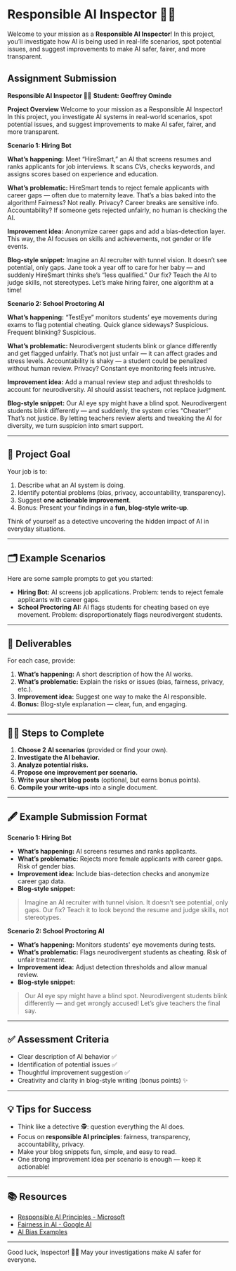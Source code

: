 # Responsible AI Inspector 🕵️‍♂️

Welcome to your mission as a **Responsible AI Inspector**! In this project, you’ll investigate how AI is being used in real-life scenarios, spot potential issues, and suggest improvements to make AI safer, fairer, and more transparent.
## Assignment Submission
**Responsible AI Inspector 🕵️‍♂️**
**Student: Geoffrey Ominde**

 **Project Overview**
Welcome to your mission as a Responsible AI Inspector! In this project, you investigate AI systems in real-world scenarios, spot potential issues, and suggest improvements to make AI safer, fairer, and more transparent.


**Scenario 1: Hiring Bot**

 **What’s happening:**
Meet “HireSmart,” an AI that screens resumes and ranks applicants for job interviews. It scans CVs, checks keywords, and assigns scores based on experience and education.

**What’s problematic:**
HireSmart tends to reject female applicants with career gaps — often due to maternity leave. That’s a bias baked into the algorithm! Fairness? Not really. Privacy? Career breaks are sensitive info. Accountability? If someone gets rejected unfairly, no human is checking the AI.

**Improvement idea:**
Anonymize career gaps and add a bias-detection layer. This way, the AI focuses on skills and achievements, not gender or life events.

**Blog-style snippet:**
Imagine an AI recruiter with tunnel vision. It doesn’t see potential, only gaps. Jane took a year off to care for her baby — and suddenly HireSmart thinks she’s “less qualified.” Our fix? Teach the AI to judge skills, not stereotypes. Let’s make hiring fairer, one algorithm at a time!


**Scenario 2: School Proctoring AI**

**What’s happening:**
“TestEye” monitors students’ eye movements during exams to flag potential cheating. Quick glance sideways? Suspicious. Frequent blinking? Suspicious.

**What’s problematic:**
Neurodivergent students blink or glance differently and get flagged unfairly. That’s not just unfair — it can affect grades and stress levels. Accountability is shaky — a student could be penalized without human review. Privacy? Constant eye monitoring feels intrusive.

**Improvement idea:**
Add a manual review step and adjust thresholds to account for neurodiversity. AI should assist teachers, not replace judgment.

**Blog-style snippet:**
Our AI eye spy might have a blind spot. Neurodivergent students blink differently — and suddenly, the system cries “Cheater!” That’s not justice. By letting teachers review alerts and tweaking the AI for diversity, we turn suspicion into smart support.

---

## 🎯 Project Goal

Your job is to:

1. Describe what an AI system is doing.
2. Identify potential problems (bias, privacy, accountability, transparency).
3. Suggest **one actionable improvement**.
4. Bonus: Present your findings in a **fun, blog-style write-up**.

Think of yourself as a detective uncovering the hidden impact of AI in everyday situations.

---

## 🗂️ Example Scenarios

Here are some sample prompts to get you started:

- **Hiring Bot:** AI screens job applications. Problem: tends to reject female applicants with career gaps.
- **School Proctoring AI:** AI flags students for cheating based on eye movement. Problem: disproportionately flags neurodivergent students.

---

## 📝 Deliverables

For each case, provide:

1. **What’s happening:** A short description of how the AI works.
2. **What’s problematic:** Explain the risks or issues (bias, fairness, privacy, etc.).
3. **Improvement idea:** Suggest one way to make the AI responsible.
4. **Bonus:** Blog-style explanation — clear, fun, and engaging.

---

## 🕵️‍♂️ Steps to Complete

1. **Choose 2 AI scenarios** (provided or find your own).
2. **Investigate the AI behavior.**
3. **Analyze potential risks.**
4. **Propose one improvement per scenario.**
5. **Write your short blog posts** (optional, but earns bonus points).
6. **Compile your write-ups** into a single document.

---

## 🖋 Example Submission Format

**Scenario 1: Hiring Bot**  
- **What’s happening:** AI screens resumes and ranks applicants.  
- **What’s problematic:** Rejects more female applicants with career gaps. Risk of gender bias.  
- **Improvement idea:** Include bias-detection checks and anonymize career gap data.  
- **Blog-style snippet:**  
> Imagine an AI recruiter with tunnel vision. It doesn’t see potential, only gaps. Our fix? Teach it to look beyond the resume and judge skills, not stereotypes.  

**Scenario 2: School Proctoring AI**  
- **What’s happening:** Monitors students' eye movements during tests.  
- **What’s problematic:** Flags neurodivergent students as cheating. Risk of unfair treatment.  
- **Improvement idea:** Adjust detection thresholds and allow manual review.  
- **Blog-style snippet:**  
> Our AI eye spy might have a blind spot. Neurodivergent students blink differently — and get wrongly accused! Let’s give teachers the final say.  

---

## ✅ Assessment Criteria

- Clear description of AI behavior ✅  
- Identification of potential issues ✅  
- Thoughtful improvement suggestion ✅  
- Creativity and clarity in blog-style writing (bonus points) ✨  

---

## 💡 Tips for Success

- Think like a detective 🕵️: question everything the AI does.  
- Focus on **responsible AI principles**: fairness, transparency, accountability, privacy.  
- Make your blog snippets fun, simple, and easy to read.  
- One strong improvement idea per scenario is enough — keep it actionable!  

---

## 📚 Resources

- [Responsible AI Principles - Microsoft](https://www.microsoft.com/en-us/ai/responsible-ai)  
- [Fairness in AI - Google AI](https://ai.google/responsibility/fairness)  
- [AI Bias Examples](https://www.technologyreview.com/2020/06/11/1002544/how-to-reduce-bias-in-ai/)  

---

Good luck, Inspector! 🕵️‍♂️ May your investigations make AI safer for everyone.
